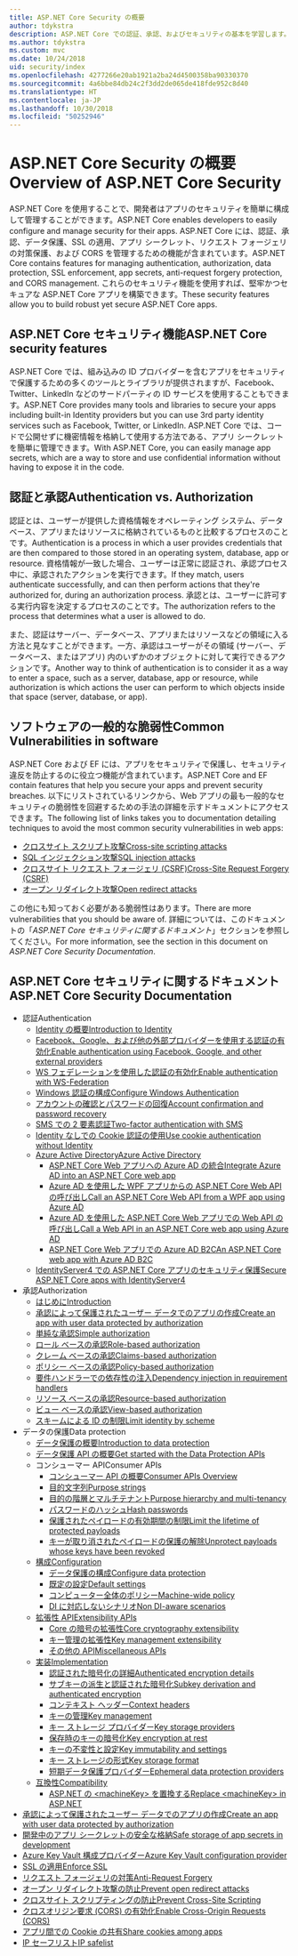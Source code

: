 ```yaml
---
title: ASP.NET Core Security の概要
author: tdykstra
description: ASP.NET Core での認証、承認、およびセキュリティの基本を学習します。
ms.author: tdykstra
ms.custom: mvc
ms.date: 10/24/2018
uid: security/index
ms.openlocfilehash: 4277266e20ab1921a2ba24d4500358ba90330370
ms.sourcegitcommit: 4a6bbe84db24c2f3dd2de065de418fde952c8d40
ms.translationtype: HT
ms.contentlocale: ja-JP
ms.lasthandoff: 10/30/2018
ms.locfileid: "50252946"
---
```

# <a name="overview-of-aspnet-core-security"></a><span data-ttu-id="e8f46-103">ASP.NET Core Security の概要</span><span class="sxs-lookup"><span data-stu-id="e8f46-103">Overview of ASP.NET Core Security</span></span>

<span data-ttu-id="e8f46-104">ASP.NET Core を使用することで、開発者はアプリのセキュリティを簡単に構成して管理することができます。</span><span class="sxs-lookup"><span data-stu-id="e8f46-104">ASP.NET Core enables developers to easily configure and manage security for their apps.</span></span> <span data-ttu-id="e8f46-105">ASP.NET Core には、認証、承認、データ保護、SSL の適用、アプリ シークレット、リクエスト フォージェリの対策保護、および CORS を管理するための機能が含まれています。</span><span class="sxs-lookup"><span data-stu-id="e8f46-105">ASP.NET Core contains features for managing authentication, authorization, data protection, SSL enforcement, app secrets, anti-request forgery protection, and CORS management.</span></span> <span data-ttu-id="e8f46-106">これらのセキュリティ機能を使用すれば、堅牢かつセキュアな ASP.NET Core アプリを構築できます。</span><span class="sxs-lookup"><span data-stu-id="e8f46-106">These security features allow you to build robust yet secure ASP.NET Core apps.</span></span>

## <a name="aspnet-core-security-features"></a><span data-ttu-id="e8f46-107">ASP.NET Core セキュリティ機能</span><span class="sxs-lookup"><span data-stu-id="e8f46-107">ASP.NET Core security features</span></span>

<span data-ttu-id="e8f46-108">ASP.NET Core では、組み込みの ID プロバイダーを含むアプリをセキュリティで保護するための多くのツールとライブラリが提供されますが、Facebook、Twitter、LinkedIn などのサードパーティの ID サービスを使用することもできます。</span><span class="sxs-lookup"><span data-stu-id="e8f46-108">ASP.NET Core provides many tools and libraries to secure your apps including built-in Identity providers but you can use 3rd party identity services such as Facebook, Twitter, or LinkedIn.</span></span> <span data-ttu-id="e8f46-109">ASP.NET Core では、コードで公開せずに機密情報を格納して使用する方法である、アプリ シークレットを簡単に管理できます。</span><span class="sxs-lookup"><span data-stu-id="e8f46-109">With ASP.NET Core, you can easily manage app secrets, which are a way to store and use confidential information without having to expose it in the code.</span></span>

## <a name="authentication-vs-authorization"></a><span data-ttu-id="e8f46-110">認証と承認</span><span class="sxs-lookup"><span data-stu-id="e8f46-110">Authentication vs. Authorization</span></span>

<span data-ttu-id="e8f46-111">認証とは、ユーザーが提供した資格情報をオペレーティング システム、データベース、アプリまたはリソースに格納されているものと比較するプロセスのことです。</span><span class="sxs-lookup"><span data-stu-id="e8f46-111">Authentication is a process in which a user provides credentials that are then compared to those stored in an operating system, database, app or resource.</span></span> <span data-ttu-id="e8f46-112">資格情報が一致した場合、ユーザーは正常に認証され、承認プロセス中に、承認されたアクションを実行できます。</span><span class="sxs-lookup"><span data-stu-id="e8f46-112">If they match, users authenticate successfully, and can then perform actions that they're authorized for, during an authorization process.</span></span> <span data-ttu-id="e8f46-113">承認とは、ユーザーに許可する実行内容を決定するプロセスのことです。</span><span class="sxs-lookup"><span data-stu-id="e8f46-113">The authorization refers to the process that determines what a user is allowed to do.</span></span>

<span data-ttu-id="e8f46-114">また、認証はサーバー、データベース、アプリまたはリソースなどの領域に入る方法と見なすことができます。一方、承認はユーザーがその領域 (サーバー、データベース、またはアプリ) 内のいずかのオブジェクトに対して実行できるアクションです。</span><span class="sxs-lookup"><span data-stu-id="e8f46-114">Another way to think of authentication is to consider it as a way to enter a space, such as a server, database, app or resource, while authorization is which actions the user can perform to which objects inside that space (server, database, or app).</span></span>

## <a name="common-vulnerabilities-in-software"></a><span data-ttu-id="e8f46-115">ソフトウェアの一般的な脆弱性</span><span class="sxs-lookup"><span data-stu-id="e8f46-115">Common Vulnerabilities in software</span></span>

<span data-ttu-id="e8f46-116">ASP.NET Core および EF には、アプリをセキュリティで保護し、セキュリティ違反を防止するのに役立つ機能が含まれています。</span><span class="sxs-lookup"><span data-stu-id="e8f46-116">ASP.NET Core and EF contain features that help you secure your apps and prevent security breaches.</span></span> <span data-ttu-id="e8f46-117">以下にリストされているリンクから、Web アプリの最も一般的なセキュリティの脆弱性を回避するための手法の詳細を示すドキュメントにアクセスできます。</span><span class="sxs-lookup"><span data-stu-id="e8f46-117">The following list of links takes you to documentation detailing techniques to avoid the most common security vulnerabilities in web apps:</span></span>

* [<span data-ttu-id="e8f46-118">クロスサイト スクリプト攻撃</span><span class="sxs-lookup"><span data-stu-id="e8f46-118">Cross-site scripting attacks</span></span>](xref:security/cross-site-scripting)
* [<span data-ttu-id="e8f46-119">SQL インジェクション攻撃</span><span class="sxs-lookup"><span data-stu-id="e8f46-119">SQL injection attacks</span></span>](/ef/core/querying/raw-sql)
* [<span data-ttu-id="e8f46-120">クロスサイト リクエスト フォージェリ (CSRF)</span><span class="sxs-lookup"><span data-stu-id="e8f46-120">Cross-Site Request Forgery (CSRF)</span></span>](xref:security/anti-request-forgery)
* [<span data-ttu-id="e8f46-121">オープン リダイレクト攻撃</span><span class="sxs-lookup"><span data-stu-id="e8f46-121">Open redirect attacks</span></span>](xref:security/preventing-open-redirects)

<span data-ttu-id="e8f46-122">この他にも知っておく必要がある脆弱性はあります。</span><span class="sxs-lookup"><span data-stu-id="e8f46-122">There are more vulnerabilities that you should be aware of.</span></span> <span data-ttu-id="e8f46-123">詳細については、このドキュメントの「*ASP.NET Core セキュリティに関するドキュメント*」セクションを参照してください。</span><span class="sxs-lookup"><span data-stu-id="e8f46-123">For more information, see the section in this document on *ASP.NET Core Security Documentation*.</span></span>

## <a name="aspnet-core-security-documentation"></a><span data-ttu-id="e8f46-124">ASP.NET Core セキュリティに関するドキュメント</span><span class="sxs-lookup"><span data-stu-id="e8f46-124">ASP.NET Core Security Documentation</span></span>

* <span data-ttu-id="e8f46-125">認証</span><span class="sxs-lookup"><span data-stu-id="e8f46-125">Authentication</span></span>
  * [<span data-ttu-id="e8f46-126">Identity の概要</span><span class="sxs-lookup"><span data-stu-id="e8f46-126">Introduction to Identity</span></span>](xref:security/authentication/identity)
  * [<span data-ttu-id="e8f46-127">Facebook、Google、および他の外部プロバイダーを使用する認証の有効化</span><span class="sxs-lookup"><span data-stu-id="e8f46-127">Enable authentication using Facebook, Google, and other external providers</span></span>](xref:security/authentication/social/index)
  * [<span data-ttu-id="e8f46-128">WS フェデレーションを使用した認証の有効化</span><span class="sxs-lookup"><span data-stu-id="e8f46-128">Enable authentication with WS-Federation</span></span>](xref:security/authentication/ws-federation)
  * [<span data-ttu-id="e8f46-129">Windows 認証の構成</span><span class="sxs-lookup"><span data-stu-id="e8f46-129">Configure Windows Authentication</span></span>](xref:security/authentication/windowsauth)
  * [<span data-ttu-id="e8f46-130">アカウントの確認とパスワードの回復</span><span class="sxs-lookup"><span data-stu-id="e8f46-130">Account confirmation and password recovery</span></span>](xref:security/authentication/accconfirm)
  * [<span data-ttu-id="e8f46-131">SMS での 2 要素認証</span><span class="sxs-lookup"><span data-stu-id="e8f46-131">Two-factor authentication with SMS</span></span>](xref:security/authentication/2fa)
  * [<span data-ttu-id="e8f46-132">Identity なしでの Cookie 認証の使用</span><span class="sxs-lookup"><span data-stu-id="e8f46-132">Use cookie authentication without Identity</span></span>](xref:security/authentication/cookie)
  * [<span data-ttu-id="e8f46-133">Azure Active Directory</span><span class="sxs-lookup"><span data-stu-id="e8f46-133">Azure Active Directory</span></span>](xref:security/authentication/azure-active-directory/index)
    * [<span data-ttu-id="e8f46-134">ASP.NET Core Web アプリへの Azure AD の統合</span><span class="sxs-lookup"><span data-stu-id="e8f46-134">Integrate Azure AD into an ASP.NET Core web app</span></span>](https://azure.microsoft.com/documentation/samples/active-directory-dotnet-webapp-openidconnect-aspnetcore/)
    * [<span data-ttu-id="e8f46-135">Azure AD を使用した WPF アプリからの ASP.NET Core Web API の呼び出し</span><span class="sxs-lookup"><span data-stu-id="e8f46-135">Call an ASP.NET Core Web API from a WPF app using Azure AD</span></span>](https://azure.microsoft.com/documentation/samples/active-directory-dotnet-native-aspnetcore/)
    * [<span data-ttu-id="e8f46-136">Azure AD を使用した ASP.NET Core Web アプリでの Web API の呼び出し</span><span class="sxs-lookup"><span data-stu-id="e8f46-136">Call a Web API in an ASP.NET Core web app using Azure AD</span></span>](https://azure.microsoft.com/documentation/samples/active-directory-dotnet-webapp-webapi-openidconnect-aspnetcore/)
    * [<span data-ttu-id="e8f46-137">ASP.NET Core Web アプリでの Azure AD B2C</span><span class="sxs-lookup"><span data-stu-id="e8f46-137">An ASP.NET Core web app with Azure AD B2C</span></span>](https://azure.microsoft.com/resources/samples/active-directory-b2c-dotnetcore-webapp/)
  * [<span data-ttu-id="e8f46-138">IdentityServer4 での ASP.NET Core アプリのセキュリティ保護</span><span class="sxs-lookup"><span data-stu-id="e8f46-138">Secure ASP.NET Core apps with IdentityServer4</span></span>](https://identityserver4.readthedocs.io)
* <span data-ttu-id="e8f46-139">承認</span><span class="sxs-lookup"><span data-stu-id="e8f46-139">Authorization</span></span>
  * [<span data-ttu-id="e8f46-140">はじめに</span><span class="sxs-lookup"><span data-stu-id="e8f46-140">Introduction</span></span>](xref:security/authorization/introduction)
  * [<span data-ttu-id="e8f46-141">承認によって保護されたユーザー データでのアプリの作成</span><span class="sxs-lookup"><span data-stu-id="e8f46-141">Create an app with user data protected by authorization</span></span>](xref:security/authorization/secure-data)
  * [<span data-ttu-id="e8f46-142">単純な承認</span><span class="sxs-lookup"><span data-stu-id="e8f46-142">Simple authorization</span></span>](xref:security/authorization/simple)
  * [<span data-ttu-id="e8f46-143">ロール ベースの承認</span><span class="sxs-lookup"><span data-stu-id="e8f46-143">Role-based authorization</span></span>](xref:security/authorization/roles)
  * [<span data-ttu-id="e8f46-144">クレーム ベースの承認</span><span class="sxs-lookup"><span data-stu-id="e8f46-144">Claims-based authorization</span></span>](xref:security/authorization/claims)
  * [<span data-ttu-id="e8f46-145">ポリシー ベースの承認</span><span class="sxs-lookup"><span data-stu-id="e8f46-145">Policy-based authorization</span></span>](xref:security/authorization/policies)
  * [<span data-ttu-id="e8f46-146">要件ハンドラーでの依存性の注入</span><span class="sxs-lookup"><span data-stu-id="e8f46-146">Dependency injection in requirement handlers</span></span>](xref:security/authorization/dependencyinjection)
  * [<span data-ttu-id="e8f46-147">リソース ベースの承認</span><span class="sxs-lookup"><span data-stu-id="e8f46-147">Resource-based authorization</span></span>](xref:security/authorization/resourcebased)
  * [<span data-ttu-id="e8f46-148">ビュー ベースの承認</span><span class="sxs-lookup"><span data-stu-id="e8f46-148">View-based authorization</span></span>](xref:security/authorization/views)
  * [<span data-ttu-id="e8f46-149">スキームによる ID の制限</span><span class="sxs-lookup"><span data-stu-id="e8f46-149">Limit identity by scheme</span></span>](xref:security/authorization/limitingidentitybyscheme)
* <span data-ttu-id="e8f46-150">データの保護</span><span class="sxs-lookup"><span data-stu-id="e8f46-150">Data protection</span></span>
  * [<span data-ttu-id="e8f46-151">データ保護の概要</span><span class="sxs-lookup"><span data-stu-id="e8f46-151">Introduction to data protection</span></span>](xref:security/data-protection/introduction)
  * [<span data-ttu-id="e8f46-152">データ保護 API の概要</span><span class="sxs-lookup"><span data-stu-id="e8f46-152">Get started with the Data Protection APIs</span></span>](xref:security/data-protection/using-data-protection)
  * <span data-ttu-id="e8f46-153">コンシューマー API</span><span class="sxs-lookup"><span data-stu-id="e8f46-153">Consumer APIs</span></span>
    * [<span data-ttu-id="e8f46-154">コンシューマー API の概要</span><span class="sxs-lookup"><span data-stu-id="e8f46-154">Consumer APIs Overview</span></span>](xref:security/data-protection/consumer-apis/overview)
    * [<span data-ttu-id="e8f46-155">目的文字列</span><span class="sxs-lookup"><span data-stu-id="e8f46-155">Purpose strings</span></span>](xref:security/data-protection/consumer-apis/purpose-strings)
    * [<span data-ttu-id="e8f46-156">目的の階層とマルチテナント</span><span class="sxs-lookup"><span data-stu-id="e8f46-156">Purpose hierarchy and multi-tenancy</span></span>](xref:security/data-protection/consumer-apis/purpose-strings-multitenancy)
    * [<span data-ttu-id="e8f46-157">パスワードのハッシュ</span><span class="sxs-lookup"><span data-stu-id="e8f46-157">Hash passwords</span></span>](xref:security/data-protection/consumer-apis/password-hashing)
    * [<span data-ttu-id="e8f46-158">保護されたペイロードの有効期間の制限</span><span class="sxs-lookup"><span data-stu-id="e8f46-158">Limit the lifetime of protected payloads</span></span>](xref:security/data-protection/consumer-apis/limited-lifetime-payloads)
    * [<span data-ttu-id="e8f46-159">キーが取り消されたペイロードの保護の解除</span><span class="sxs-lookup"><span data-stu-id="e8f46-159">Unprotect payloads whose keys have been revoked</span></span>](xref:security/data-protection/consumer-apis/dangerous-unprotect)
  * [<span data-ttu-id="e8f46-160">構成</span><span class="sxs-lookup"><span data-stu-id="e8f46-160">Configuration</span></span>](xref:security/data-protection/configuration/index)
    * [<span data-ttu-id="e8f46-161">データ保護の構成</span><span class="sxs-lookup"><span data-stu-id="e8f46-161">Configure data protection</span></span>](xref:security/data-protection/configuration/overview)
    * [<span data-ttu-id="e8f46-162">既定の設定</span><span class="sxs-lookup"><span data-stu-id="e8f46-162">Default settings</span></span>](xref:security/data-protection/configuration/default-settings)
    * [<span data-ttu-id="e8f46-163">コンピューター全体のポリシー</span><span class="sxs-lookup"><span data-stu-id="e8f46-163">Machine-wide policy</span></span>](xref:security/data-protection/configuration/machine-wide-policy)
    * [<span data-ttu-id="e8f46-164">DI に対応しないシナリオ</span><span class="sxs-lookup"><span data-stu-id="e8f46-164">Non DI-aware scenarios</span></span>](xref:security/data-protection/configuration/non-di-scenarios)
  * [<span data-ttu-id="e8f46-165">拡張性 API</span><span class="sxs-lookup"><span data-stu-id="e8f46-165">Extensibility APIs</span></span>](xref:security/data-protection/extensibility/index)
    * [<span data-ttu-id="e8f46-166">Core の暗号の拡張性</span><span class="sxs-lookup"><span data-stu-id="e8f46-166">Core cryptography extensibility</span></span>](xref:security/data-protection/extensibility/core-crypto)
    * [<span data-ttu-id="e8f46-167">キー管理の拡張性</span><span class="sxs-lookup"><span data-stu-id="e8f46-167">Key management extensibility</span></span>](xref:security/data-protection/extensibility/key-management)
    * [<span data-ttu-id="e8f46-168">その他の API</span><span class="sxs-lookup"><span data-stu-id="e8f46-168">Miscellaneous APIs</span></span>](xref:security/data-protection/extensibility/misc-apis)
  * [<span data-ttu-id="e8f46-169">実装</span><span class="sxs-lookup"><span data-stu-id="e8f46-169">Implementation</span></span>](xref:security/data-protection/implementation/index)
    * [<span data-ttu-id="e8f46-170">認証された暗号化の詳細</span><span class="sxs-lookup"><span data-stu-id="e8f46-170">Authenticated encryption details</span></span>](xref:security/data-protection/implementation/authenticated-encryption-details)
    * [<span data-ttu-id="e8f46-171">サブキーの派生と認証された暗号化</span><span class="sxs-lookup"><span data-stu-id="e8f46-171">Subkey derivation and authenticated encryption</span></span>](xref:security/data-protection/implementation/subkeyderivation)
    * [<span data-ttu-id="e8f46-172">コンテキスト ヘッダー</span><span class="sxs-lookup"><span data-stu-id="e8f46-172">Context headers</span></span>](xref:security/data-protection/implementation/context-headers)
    * [<span data-ttu-id="e8f46-173">キーの管理</span><span class="sxs-lookup"><span data-stu-id="e8f46-173">Key management</span></span>](xref:security/data-protection/implementation/key-management)
    * [<span data-ttu-id="e8f46-174">キー ストレージ プロバイダー</span><span class="sxs-lookup"><span data-stu-id="e8f46-174">Key storage providers</span></span>](xref:security/data-protection/implementation/key-storage-providers)
    * [<span data-ttu-id="e8f46-175">保存時のキーの暗号化</span><span class="sxs-lookup"><span data-stu-id="e8f46-175">Key encryption at rest</span></span>](xref:security/data-protection/implementation/key-encryption-at-rest)
    * [<span data-ttu-id="e8f46-176">キーの不変性と設定</span><span class="sxs-lookup"><span data-stu-id="e8f46-176">Key immutability and settings</span></span>](xref:security/data-protection/implementation/key-immutability)
    * [<span data-ttu-id="e8f46-177">キー ストレージの形式</span><span class="sxs-lookup"><span data-stu-id="e8f46-177">Key storage format</span></span>](xref:security/data-protection/implementation/key-storage-format)
    * [<span data-ttu-id="e8f46-178">短期データ保護プロバイダー</span><span class="sxs-lookup"><span data-stu-id="e8f46-178">Ephemeral data protection providers</span></span>](xref:security/data-protection/implementation/key-storage-ephemeral)
  * [<span data-ttu-id="e8f46-179">互換性</span><span class="sxs-lookup"><span data-stu-id="e8f46-179">Compatibility</span></span>](xref:security/data-protection/compatibility/index)
    * [<span data-ttu-id="e8f46-180">ASP.NET の \<machineKey> を置換する</span><span class="sxs-lookup"><span data-stu-id="e8f46-180">Replace \<machineKey> in ASP.NET</span></span>](xref:security/data-protection/compatibility/replacing-machinekey)
* [<span data-ttu-id="e8f46-181">承認によって保護されたユーザー データでのアプリの作成</span><span class="sxs-lookup"><span data-stu-id="e8f46-181">Create an app with user data protected by authorization</span></span>](xref:security/authorization/secure-data)
* [<span data-ttu-id="e8f46-182">開発中のアプリ シークレットの安全な格納</span><span class="sxs-lookup"><span data-stu-id="e8f46-182">Safe storage of app secrets in development</span></span>](xref:security/app-secrets)
* [<span data-ttu-id="e8f46-183">Azure Key Vault 構成プロバイダー</span><span class="sxs-lookup"><span data-stu-id="e8f46-183">Azure Key Vault configuration provider</span></span>](xref:security/key-vault-configuration)
* [<span data-ttu-id="e8f46-184">SSL の適用</span><span class="sxs-lookup"><span data-stu-id="e8f46-184">Enforce SSL</span></span>](xref:security/enforcing-ssl)
* [<span data-ttu-id="e8f46-185">リクエスト フォージェリの対策</span><span class="sxs-lookup"><span data-stu-id="e8f46-185">Anti-Request Forgery</span></span>](xref:security/anti-request-forgery)
* [<span data-ttu-id="e8f46-186">オープン リダイレクト攻撃の防止</span><span class="sxs-lookup"><span data-stu-id="e8f46-186">Prevent open redirect attacks</span></span>](xref:security/preventing-open-redirects)
* [<span data-ttu-id="e8f46-187">クロスサイト スクリプティングの防止</span><span class="sxs-lookup"><span data-stu-id="e8f46-187">Prevent Cross-Site Scripting</span></span>](xref:security/cross-site-scripting)
* [<span data-ttu-id="e8f46-188">クロスオリジン要求 (CORS) の有効化</span><span class="sxs-lookup"><span data-stu-id="e8f46-188">Enable Cross-Origin Requests (CORS)</span></span>](xref:security/cors)
* [<span data-ttu-id="e8f46-189">アプリ間での Cookie の共有</span><span class="sxs-lookup"><span data-stu-id="e8f46-189">Share cookies among apps</span></span>](xref:security/cookie-sharing)
* [<span data-ttu-id="e8f46-190">IP セーフリスト</span><span class="sxs-lookup"><span data-stu-id="e8f46-190">IP safelist</span></span>](xref:security/ip-safelist)
